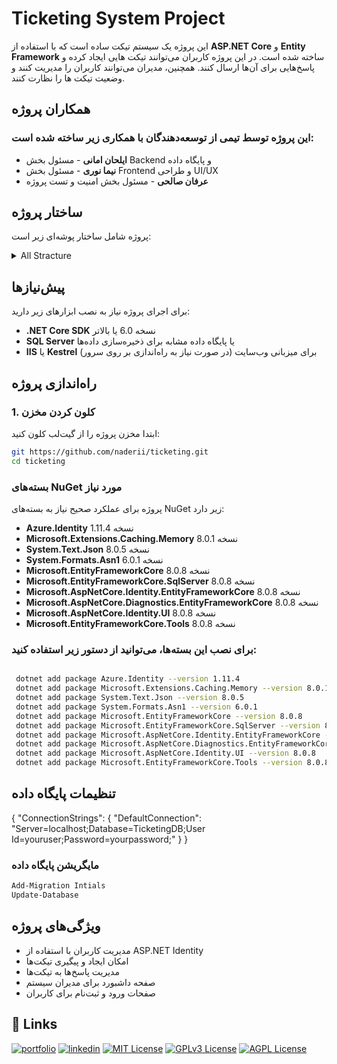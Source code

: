 # Ticketing System Project

این پروژه یک سیستم تیکت ساده است که با استفاده از **ASP.NET Core** و **Entity Framework** ساخته شده است. در این پروژه کاربران می‌توانند تیکت هایی ایجاد کرده و پاسخ‌هایی برای آن‌ها ارسال کنند. همچنین، مدیران می‌توانند کاربران را مدیریت کنند و وضعیت تیکت ها را نظارت کنند.



## همکاران پروژه

### این پروژه توسط تیمی از توسعه‌دهندگان با همکاری زیر ساخته شده است:

- **ایلحان امانی** - مسئول بخش Backend و پایگاه داده
- **نیما نوری** - مسئول بخش Frontend و طراحی UI/UX
- **عرفان صالحی** - مسئول بخش امنیت و تست پروژه

## ساختار پروژه

پروژه شامل ساختار پوشه‌ای زیر است:
<details>
<summary>All Stracture </summary>

- Volume serial number is 743C-8B59
- C:.
- │   appsettings.Development.json
- │   appsettings.json
- │   Program.cs
- │   project-structure.txt
- │   SeedData.cs
- │   TicketingSystem.csproj
- │   TicketingSystem.csproj.user
- │   
- 
- │                   
- ├───Controllers
- │       AccountController.cs
- │       AdminController.cs
- │       HomeController.cs
- │       TicketResponsesController.cs
- │       TicketsController.cs
- │       
- ├───Data
- │       ApplicationDbContext.cs
- │       
- 
- │       
- ├───Models
- │       ApplicationUser.cs
- │       ErrorViewModel.cs
- │       HomeViewModel.cs
- │       RegisterViewModel.cs
- │       Ticket.cs
- │       TicketingSystemModel.cs
- │       TicketListViewModel.cs
- │       TicketResponse.cs
- │       UserViewModel.cs
- │       
- 
- │           
- ├───Services
- │       ITicketService.cs
- │       IUserService.cs
- │       TicketService.cs
- │       UserService.cs
- │       
- ├───ViewModels
- │       LoginViewModel.cs
- │       TicketViewModel.cs
- │       
- ├───Views
- │   │   _ViewImports.cshtml
- │   │   _ViewStart.cshtml
- │   │   
- │   ├───Account
- │   │       AccessDenied.cshtml
- │   │       Login.cshtml
- │   │       Logout.cshtml
- │   │       Register.cshtml
- │   │       UserAccount.cshtml
- │   │       
- │   ├───Admin
- │   │       Dashboard.cshtml
- │   │       EditUser.cshtml
- │   │       Index.cshtml
- │   │       
- │   ├───Home
- │   │       Index.cshtml
- │   │       
- │   ├───Shared
- │   │       Error.cshtml
- │   │       _Layout.cshtml
- │   │       _Layout.cshtml.css
- │   │       _LoginPartial.cshtml
- │   │       _ValidationScriptsPartial.cshtml
- │   │       
- │   ├───TicketResponses
- │   │       Create.cshtml
- │   │       
- │   └───Tickets
- │           Create.cshtml
- │           Details.cshtml
- │           Index.cshtml
- │           

</details>


## پیش‌نیازها

برای اجرای پروژه نیاز به نصب ابزارهای زیر دارید:

- **.NET Core SDK** نسخه 6.0 یا بالاتر
- **SQL Server** یا پایگاه داده مشابه برای ذخیره‌سازی داده‌ها
- **IIS** یا **Kestrel** برای میزبانی وب‌سایت (در صورت نیاز به راه‌اندازی بر روی سرور)

## راه‌اندازی پروژه

### 1. کلون کردن مخزن

ابتدا مخزن پروژه را از گیت‌لب کلون کنید:
```sh
git https://github.com/naderii/ticketing.git
cd ticketing
```

### بسته‌های NuGet مورد نیاز

پروژه برای عملکرد صحیح نیاز به بسته‌های NuGet زیر دارد:

- **Azure.Identity** نسخه 1.11.4
- **Microsoft.Extensions.Caching.Memory** نسخه 8.0.1
- **System.Text.Json** نسخه 8.0.5
- **System.Formats.Asn1** نسخه 6.0.1
- **Microsoft.EntityFrameworkCore** نسخه 8.0.8
- **Microsoft.EntityFrameworkCore.SqlServer** نسخه 8.0.8
- **Microsoft.AspNetCore.Identity.EntityFrameworkCore** نسخه 8.0.8
- **Microsoft.AspNetCore.Diagnostics.EntityFrameworkCore** نسخه 8.0.8
- **Microsoft.AspNetCore.Identity.UI** نسخه 8.0.8
- **Microsoft.EntityFrameworkCore.Tools** نسخه 8.0.8


### برای نصب این بسته‌ها، می‌توانید از دستور زیر استفاده کنید:

```sh

 dotnet add package Azure.Identity --version 1.11.4
 dotnet add package Microsoft.Extensions.Caching.Memory --version 8.0.1
 dotnet add package System.Text.Json --version 8.0.5
 dotnet add package System.Formats.Asn1 --version 6.0.1
 dotnet add package Microsoft.EntityFrameworkCore --version 8.0.8
 dotnet add package Microsoft.EntityFrameworkCore.SqlServer --version 8.0.8
 dotnet add package Microsoft.AspNetCore.Identity.EntityFrameworkCore --version 8.0.8
 dotnet add package Microsoft.AspNetCore.Diagnostics.EntityFrameworkCore --version 8.0.8
 dotnet add package Microsoft.AspNetCore.Identity.UI --version 8.0.8
 dotnet add package Microsoft.EntityFrameworkCore.Tools --version 8.0.8
```

## تنظیمات پایگاه داده
{
  "ConnectionStrings": {
    "DefaultConnection": "Server=localhost;Database=TicketingDB;User Id=youruser;Password=yourpassword;"
  }
}

### مایگریشن پایگاه داده
```sh
Add-Migration Intials
Update-Database
```

## ویژگی‌های پروژه
- مدیریت کاربران با استفاده از ASP.NET Identity
- امکان ایجاد و پیگیری تیکت‌ها
- مدیریت پاسخ‌ها به تیکت‌ها
- صفحه داشبورد برای مدیران سیستم
- صفحات ورود و ثبت‌نام برای کاربران


## 🔗 Links


[![portfolio](https://img.shields.io/badge/my_portfolio-000?style=for-the-badge&logo=ko-fi&logoColor=white)](https://ticket.naderinia.ir/)
[![linkedin](https://img.shields.io/badge/linkedin-0A66C2?style=for-the-badge&logo=linkedin&logoColor=white)](https://www.linkedin.com/in/nader-naderi-13247417b?utm_source=share&utm_campaign=share_via&utm_content=profile&utm_medium=android_app)
[![MIT License](https://img.shields.io/badge/License-MIT-green.svg)](https://choosealicense.com/licenses/mit/)
[![GPLv3 License](https://img.shields.io/badge/License-GPL%20v3-yellow.svg)](https://opensource.org/licenses/)
[![AGPL License](https://img.shields.io/badge/license-AGPL-blue.svg)](http://www.gnu.org/licenses/agpl-3.0)


